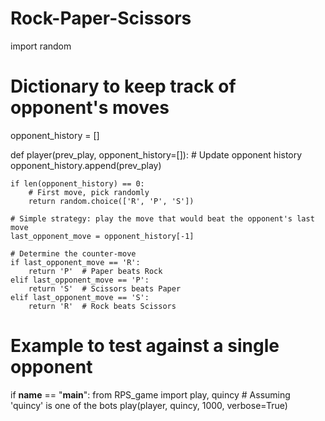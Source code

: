 # Rock-Paper-Scissors
import random

# Dictionary to keep track of opponent's moves
opponent_history = []

def player(prev_play, opponent_history=[]):
    # Update opponent history
    opponent_history.append(prev_play)
    
    if len(opponent_history) == 0:
        # First move, pick randomly
        return random.choice(['R', 'P', 'S'])
    
    # Simple strategy: play the move that would beat the opponent's last move
    last_opponent_move = opponent_history[-1]
    
    # Determine the counter-move
    if last_opponent_move == 'R':
        return 'P'  # Paper beats Rock
    elif last_opponent_move == 'P':
        return 'S'  # Scissors beats Paper
    elif last_opponent_move == 'S':
        return 'R'  # Rock beats Scissors

# Example to test against a single opponent
if __name__ == "__main__":
    from RPS_game import play, quincy  # Assuming 'quincy' is one of the bots
    play(player, quincy, 1000, verbose=True)
